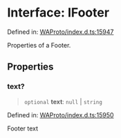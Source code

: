 # Interface: IFooter

Defined in: [WAProto/index.d.ts:15947](https://github.com/Riders004/Tv/blob/3d6aaf6f3efb499dc9d0ca82bb24083bb45a8478/WAProto/index.d.ts#L15947)

Properties of a Footer.

## Properties

### text?

> `optional` **text**: `null` \| `string`

Defined in: [WAProto/index.d.ts:15950](https://github.com/Riders004/Tv/blob/3d6aaf6f3efb499dc9d0ca82bb24083bb45a8478/WAProto/index.d.ts#L15950)

Footer text
